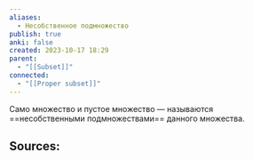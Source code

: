 ```yaml
---
aliases:
  - Несобственное подмножество
publish: true
anki: false
created: 2023-10-17 18:29
parent:
  - "[[Subset]]"
connected:
  - "[[Proper subset]]"
---
```

Cамо множество и пустое множество — называются ==несобственными подмножествами== данного множества.













**Sources:**
- 

